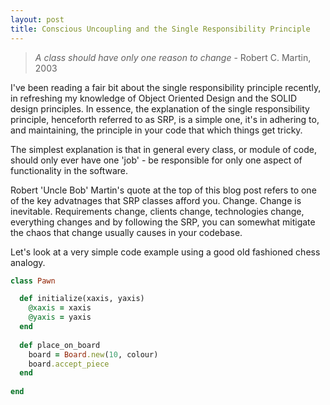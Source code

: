 ```yaml
---
layout: post
title: Conscious Uncoupling and the Single Responsibility Principle
---
```


> *A class should have only one reason to change* - Robert C. Martin, 2003

I've been reading a fair bit about the single responsibility principle recently, in refreshing my knowledge of Object Oriented Design and the SOLID design principles. In essence, the explanation of the single responsibility principle, henceforth referred to as SRP, is a simple one, it's in adhering to, and maintaining, the principle in your code that which things get tricky.

The simplest explanation is that in general every class, or module of code, should only ever have one 'job' - be responsible for only one aspect of functionality in the software.

Robert 'Uncle Bob' Martin's quote at the top of this blog post refers to one of the key advatnages that SRP classes afford you. Change. Change is inevitable. Requirements change, clients change, technologies change, everything changes and by following the SRP, you can somewhat mitigate the chaos that change usually causes in your codebase.

Let's look at a very simple code example using a good old fashioned chess analogy.

```Ruby
class Pawn

  def initialize(xaxis, yaxis)
    @xaxis = xaxis
    @yaxis = yaxis
  end
  
  def place_on_board
    board = Board.new(10, colour)
    board.accept_piece
  end
  
end
```
